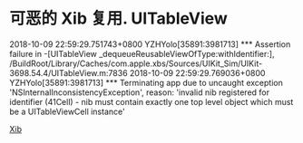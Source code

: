 # 可恶的 Xib 复用. UITableView

2018-10-09 22:59:29.751743+0800 YZHYolo[35891:3981713] *** Assertion failure in -[UITableView _dequeueReusableViewOfType:withIdentifier:], /BuildRoot/Library/Caches/com.apple.xbs/Sources/UIKit_Sim/UIKit-3698.54.4/UITableView.m:7836
2018-10-09 22:59:29.769036+0800 YZHYolo[35891:3981713] *** Terminating app due to uncaught exception 'NSInternalInconsistencyException', reason: 'invalid nib registered for identifier (41Cell) - nib must contain exactly one top level object which must be a UITableViewCell instance'

[Xib](https://stackoverflow.com/questions/20442311/invalid-nib-registered-for-identifier-cellname-nib-must-contain-exactly-one)

